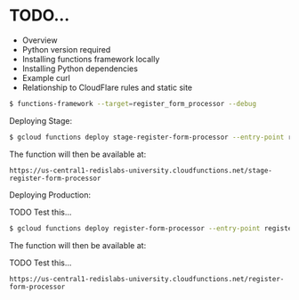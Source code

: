 # TODO...

* Overview
* Python version required
* Installing functions framework locally
* Installing Python dependencies
* Example curl
* Relationship to CloudFlare rules and static site

```bash
$ functions-framework --target=register_form_processor --debug
```

Deploying Stage:

```bash
$ gcloud functions deploy stage-register-form-processor --entry-point register_form_processor --trigger-http --runtime python38 --allow-unauthenticated --env-vars-file stage_env.yaml --project redislabs-university
```

The function will then be available at:

```
https://us-central1-redislabs-university.cloudfunctions.net/stage-register-form-processor
```

Deploying Production:

TODO Test this...

```bash
$ gcloud functions deploy register-form-processor --entry-point register_form_processor --trigger-http --runtime python38 --allow-unauthenticated --env-vars-file stage_env.yaml --project redislabs-university
```

The function will then be available at:

TODO Test this...

```
https://us-central1-redislabs-university.cloudfunctions.net/register-form-processor
```